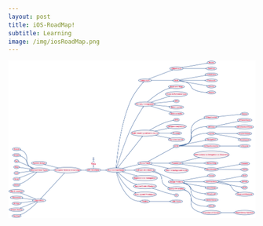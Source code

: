 ```yaml
---
layout: post
title: iOS-RoadMap!
subtitle: Learning
image: /img/iosRoadMap.png
---
```

![image](../img/iosRoadMap.png)




 



 













